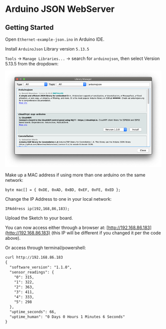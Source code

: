 # Arduino JSON WebServer

## Getting Started

Open `Ethernet-example-json.ino` in Arduino IDE.

Install `ArduinoJson` Library version `5.13.5`

`Tools` -> `Manage Libraries...` -> search for `arduinojson`, then select Version 5.13.5 from the dropdown:

![libraries manager](manage_libraries.png)

Make up a MAC address if using more than one arduino on the same network:

    byte mac[] = { 0xDE, 0xAD, 0xBD, 0xEF, 0xFE, 0xED };

Change the IP Address to one in your local network:

    IPAddress ip(192,168,86,183);

Upload the Sketch to your board.

You can now access either through a browser at: [http://192.168.86.183](http://192.168.86.183) (this IP will be different if you changed it per the code above).  

Or access through terminal/powershell:

    curl http://192.168.86.183
    {
      "software_version": "1.1.0",
      "sensor_readings": {
        "0": 315,
        "1": 322,
        "2": 363,
        "3": 411,
        "4": 333,
        "5": 298
      },
      "uptime_seconds": 66,
      "uptime_human": "0 Days 0 Hours 1 Minutes 6 Seconds"
    }
